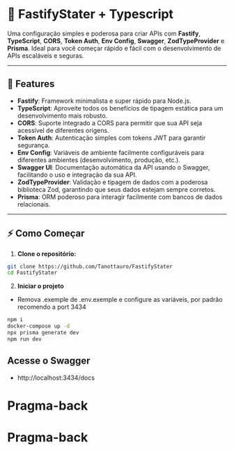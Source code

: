 # 🚀 **FastifyStater + Typescript**

Uma configuração simples e poderosa para criar APIs com **Fastify**, **TypeScript**, **CORS**, **Token Auth**, **Env Config**, **Swagger**, **ZodTypeProvider** e **Prisma**. Ideal para você começar rápido e fácil com o desenvolvimento de APIs escaláveis e seguras.

---

## 🌟 **Features**

- **Fastify**: Framework minimalista e super rápido para Node.js.
- **TypeScript**: Aproveite todos os benefícios de tipagem estática para um desenvolvimento mais robusto.
- **CORS**: Suporte integrado a CORS para permitir que sua API seja acessível de diferentes origens.
- **Token Auth**: Autenticação simples com tokens JWT para garantir segurança.
- **Env Config**: Variáveis de ambiente facilmente configuráveis para diferentes ambientes (desenvolvimento, produção, etc.).
- **Swagger UI**: Documentação automática da API usando o Swagger, facilitando o uso e integração da sua API.
- **ZodTypeProvider**: Validação e tipagem de dados com a poderosa biblioteca Zod, garantindo que seus dados estejam sempre corretos.
- **Prisma**: ORM poderoso para interagir facilmente com bancos de dados relacionais.

---

## ⚡ **Como Começar**

1. **Clone o repositório:**

```bash
git clone https://github.com/Tanottauro/FastifyStater
cd FastifyStater
```

2. **Iniciar o projeto**

- Remova .exemple de .env.exemple e configure as variáveis, por padrão recomendo a port 3434

```bash
npm i
docker-compose up -d
npx prisma generate dev
npm run dev
```

## Acesse o Swagger
- http://localhost:3434/docs


# Pragma-back
# Pragma-back
